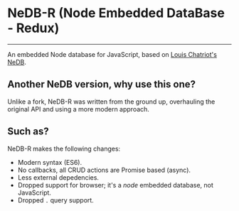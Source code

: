 # NeDB-R (Node Embedded DataBase - Redux)

---

An embedded Node database for JavaScript, based on [Louis Chatriot's NeDB](https://github.com/louischatriot/nedb).

## Another NeDB version, why use this one?

Unlike a fork, NeDB-R was written from the ground up, overhauling the original API and using a more modern approach.

## Such as?

NeDB-R makes the following changes:

- Modern syntax (ES6).
- No callbacks, all CRUD actions are Promise based (async).
- Less external depedencies.
- Dropped support for browser; it's a _node_ embedded database, not JavaScript.
- Dropped `.` query support.

